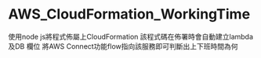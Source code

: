 # AWS_CloudFormation_WorkingTime

使用node js將程式佈屬上CloudFormation
該程式碼在佈署時會自動建立lambda 及DB 欄位
將AWS Connect功能flow指向該服務即可判斷出上下班時間為何
